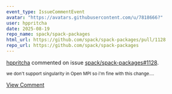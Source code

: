 ```yaml
---
event_type: IssueCommentEvent
avatar: "https://avatars.githubusercontent.com/u/7818666?"
user: hppritcha
date: 2025-08-19
repo_name: spack/spack-packages
html_url: https://github.com/spack/spack-packages/pull/1128
repo_url: https://github.com/spack/spack-packages
---
```


<a href='https://github.com/hppritcha' target='_blank'>hppritcha</a> commented on issue <a href='https://github.com/spack/spack-packages/pull/1128' target='_blank'>spack/spack-packages#1128</a>.

<small>we don't support singularity in Open MPI so i'm fine with this change....</small>

<a href='https://github.com/spack/spack-packages/pull/1128' target='_blank'>View Comment</a>